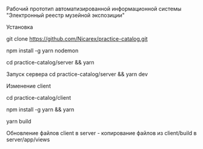 Рабочий прототип автоматизированной информационной системы "Электронный реестр музейной экспозиции"


Установка

git clone https://github.com/Nicarex/practice-catalog.git

npm install -g yarn nodemon

cd practice-catalog/server && yarn


Запуск сервера
cd practice-catalog/server && yarn dev


Изменение client

cd practice-catalog/client

npm install -g yarn && yarn

yarn build


Обновление файлов client в server - копирование файлов из client/build в server/app/views